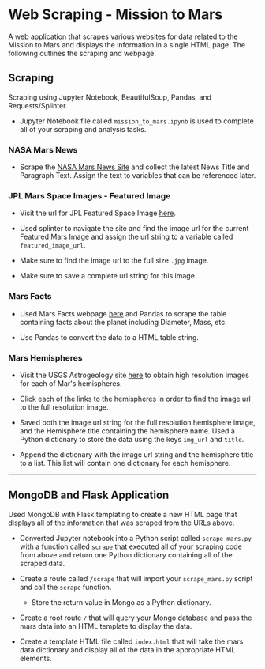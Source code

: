 ﻿# Web Scraping - Mission to Mars


A web application that scrapes various websites for data related to the Mission to Mars and displays the information in a single HTML page. The following outlines the scraping and webpage.

## Scraping

Scraping using Jupyter Notebook, BeautifulSoup, Pandas, and Requests/Splinter.

* Jupyter Notebook file called `mission_to_mars.ipynb` is used to complete all of your scraping and analysis tasks. 

### NASA Mars News

* Scrape the [NASA Mars News Site](https://mars.nasa.gov/news/) and collect the latest News Title and Paragraph Text. Assign the text to variables that can be referenced later.

### JPL Mars Space Images - Featured Image

* Visit the url for JPL Featured Space Image [here](https://www.jpl.nasa.gov/spaceimages/?search=&category=Mars).

* Used splinter to navigate the site and find the image url for the current Featured Mars Image and assign the url string to a variable called `featured_image_url`.

* Make sure to find the image url to the full size `.jpg` image.

* Make sure to save a complete url string for this image.

### Mars Facts

* Used Mars Facts webpage [here](https://space-facts.com/mars/) and Pandas to scrape the table containing facts about the planet including Diameter, Mass, etc.

* Use Pandas to convert the data to a HTML table string.

### Mars Hemispheres

* Visit the USGS Astrogeology site [here](https://astrogeology.usgs.gov/search/results?q=hemisphere+enhanced&k1=target&v1=Mars) to obtain high resolution images for each of Mar's hemispheres.

* Click each of the links to the hemispheres in order to find the image url to the full resolution image.

* Saved both the image url string for the full resolution hemisphere image, and the Hemisphere title containing the hemisphere name. Used a Python dictionary to store the data using the keys `img_url` and `title`.

* Append the dictionary with the image url string and the hemisphere title to a list. This list will contain one dictionary for each hemisphere.

- - -

## MongoDB and Flask Application

Used MongoDB with Flask templating to create a new HTML page that displays all of the information that was scraped from the URLs above.

* Converted Jupyter notebook into a Python script called `scrape_mars.py` with a function called `scrape` that executed all of your scraping code from above and return one Python dictionary containing all of the scraped data.

* Create a route called `/scrape` that will import your `scrape_mars.py` script and call the `scrape` function.

  * Store the return value in Mongo as a Python dictionary.

* Create a root route `/` that will query your Mongo database and pass the mars data into an HTML template to display the data.

* Create a template HTML file called `index.html` that will take the mars data dictionary and display all of the data in the appropriate HTML elements.

